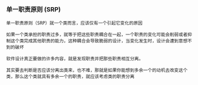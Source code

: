 ### 单一职责原则 (SRP)

    单一职责原则（SRP）就一个类而言，应该仅有一个引起它变化的原因

    如果一个类承担的职责过多，就等于把这些职责耦合在一起，一个职责的变化可能会削弱或者抑制这个类完成其他职责的能力，这种耦合会导致脆弱的设计，当变化发生时，设计会遭到意想不到的破坏

    软件设计真正要做的许多内容，就是发现职责并把那些职责相互分离。

    其实要去判断是否应该分离出类来，也不难，那就是如果你能想到多余一个的动机去改变这个类，那么这个类就具有多余一个的职责，就应该考虑类的职责分离